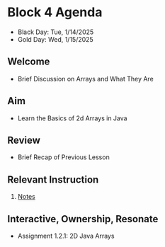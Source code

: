 
# Block 4 Agenda
- Black Day: Tue, 1/14/2025
- Gold Day: Wed, 1/15/2025

## Welcome

- Brief Discussion on Arrays and What They Are

## Aim

- Learn the Basics of 2d Arrays in Java

## Review

- Brief Recap of Previous Lesson

## Relevant Instruction

1. [Notes](Notes.md)

## Interactive, Ownership, Resonate

- Assignment 1.2.1: 2D Java Arrays